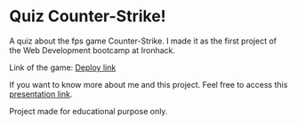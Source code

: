 # Quiz Counter-Strike!

A quiz about the fps game Counter-Strike. I made it as the first project of the Web Development bootcamp at Ironhack.

Link of the game: [Deploy link](https://mauricio-alves.github.io/project01_ironhack/)

If you want to know more about me and this project. Feel free to access this [presentation link](https://docs.google.com/presentation/d/1WmJAnNaE7FcqpuS0JgT9X6xEYeuz7p1xsX63gp64BsE/edit?usp=sharing).

Project made for educational purpose only.